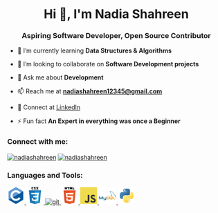 <h1 align="center">Hi 👋, I'm Nadia Shahreen</h1>
<h3 align="center">Aspiring Software Developer, Open Source Contributor</h3>

- 🌱 I’m currently learning **Data Structures & Algorithms**

- 👯 I’m looking to collaborate on **Software Development projects**

- 💬 Ask me about **Development**

- 📫 Reach me at **nadiashahreen12345@gmail.com**

- 📄 Connect at [LinkedIn](https://www.linkedin.com/in/nadiashahreen)

- ⚡ Fun fact **An Expert in everything was once a Beginner**

<h3 align="left">Connect with me:</h3>
<p align="left">

<a href="https://linkedin.com/in/nadiashahreen" target="blank"><img align="center" src="https://raw.githubusercontent.com/rahuldkjain/github-profile-readme-generator/master/src/images/icons/Social/linked-in-alt.svg" alt="nadiashahreen" height="30" width="40" /></a>
<a href="https://www.leetcode.com/nshahreen9/" target="blank"><img align="center" src="https://cdn.jsdelivr.net/npm/simple-icons@3.1.0/icons/leetcode.svg" alt="nadiashahreen" height="30" width="40" /></a>
</p>

<h3 align="left">Languages and Tools:</h3>
<p align="left"> <a href="https://www.cprogramming.com/" target="_blank"> <img src="https://raw.githubusercontent.com/devicons/devicon/master/icons/c/c-original.svg" alt="c" width="40" height="40"/> </a> <a href="https://www.w3schools.com/css/" target="_blank"> <img src="https://raw.githubusercontent.com/devicons/devicon/master/icons/css3/css3-original-wordmark.svg" alt="css3" width="40" height="40"/> </a> <a href="https://git-scm.com/" target="_blank"> <img src="https://www.vectorlogo.zone/logos/git-scm/git-scm-icon.svg" alt="git" width="40" height="40"/> </a> <a href="https://www.w3.org/html/" target="_blank"> <img src="https://raw.githubusercontent.com/devicons/devicon/master/icons/html5/html5-original-wordmark.svg" alt="html5" width="40" height="40"/> </a> <a href="https://developer.mozilla.org/en-US/docs/Web/JavaScript" target="_blank"> <img src="https://raw.githubusercontent.com/devicons/devicon/master/icons/javascript/javascript-original.svg" alt="javascript" width="40" height="40"/> </a> <a href="https://www.mysql.com/" target="_blank"> <img src="https://raw.githubusercontent.com/devicons/devicon/master/icons/mysql/mysql-original-wordmark.svg" alt="mysql" width="40" height="40"/> </a> <a href="https://www.python.org" target="_blank"> <img src="https://raw.githubusercontent.com/devicons/devicon/master/icons/python/python-original.svg" alt="python" width="40" height="40"/> </a>

<br>


<!---
nadiashahreen0902/nadiashahreen0902 is a ✨ special ✨ repository because its `README.md` (this file) appears on your GitHub profile.
You can click the Preview link to take a look at your changes.
--->
